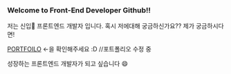 ### Welcome to Front-End Developer Github!!  

저는 신입🌱 프론트엔드 개발자 입니다. 혹시 저에대해 궁금하신가요?? 제가 궁금하시다면!

[PORTFOILO](https://naver.com "포트폴리오 링크") <-을 확인해주세요 :D //포트폴리오 수정 중 

성장하는 프론트엔드 개발자가 되고 싶습니다 😄

<!--
**hansolbangul/hansolbangul** is a ✨ _special_ ✨ repository because its `README.md` (this file) appears on your GitHub profile.

Here are some ideas to get you started:

- 🔭 I’m currently working on ...
- 🌱 I’m currently learning ...
- 👯 I’m looking to collaborate on ...
- 🤔 I’m looking for help with ...
- 💬 Ask me about ...
- 📫 How to reach me: ...
- 😄 Pronouns: ...
- ⚡ Fun fact: ...
👋
-->
